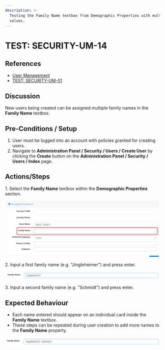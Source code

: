 ```yaml
---
description: >-
  Testing the Family Name textbox from Demographic Properties with multiple
  values.
---
```


# TEST: SECURITY-UM-14

## References

* [User Management](../../../../../../operations/system-administration/security-administration/user-management.md)
* [TEST: SECURITY-UM-01](test-security-um-01.md)&#x20;

## Discussion

New users being created can be assigned multiple family names in the **Family Name** textbox.&#x20;

## Pre-Conditions / Setup

1. User must be logged into an account with policies granted for creating users.
2. Navigate to **Administration Panel / Security / Users / Create User** by clicking the **Create** button on the **Administration Panel / Security / Users / Index** page.

## Actions/Steps

1\. Select the **Family Name** textbox within the **Demographic Properties** section.

![](<../../../../../../.gitbook/assets/image (237).png>)

2\. Input a first family name (e.g. "Jingleheimer") and press enter.

![](<../../../../../../.gitbook/assets/image (239).png>)

3\. Input a second family name (e.g. "Schmidt") and press enter.

## Expected Behaviour

* Each name entered should appear on an individual card inside the **Family Name** textbox.
* These steps can be repeated during user creation to add more names to the **Family Name** property.

![](<../../../../../../.gitbook/assets/image (235).png>)
